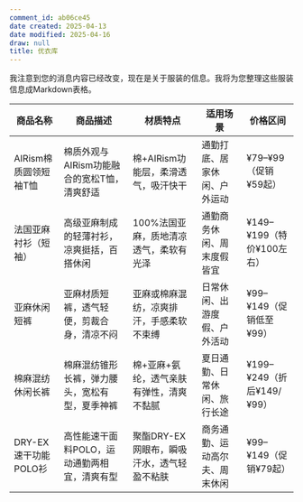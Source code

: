 ```yaml
---
comment_id: ab06ce45
date created: 2025-04-13
date modified: 2025-04-16
draw: null
title: 优衣库
---
```

我注意到您的消息内容已经改变，现在是关于服装的信息。我将为您整理这些服装信息成Markdown表格。

| 商品名称            | 商品描述                      | 材质特点                     | 适用场景            | 价格区间                  |
| --------------- | ------------------------- | ------------------------ | --------------- | --------------------- |
| AIRism棉质圆领短袖T恤  | 棉质外观与AIRism功能融合的宽松T恤，清爽舒适 | 棉+AIRism功能层，柔滑透气，吸汗快干    | 通勤打底、居家休闲、户外运动  | ¥79–¥99（促销¥59起）|
| 法国亚麻衬衫（短袖）| 高级亚麻制成的轻薄衬衫，凉爽挺括，百搭休闲     | 100%法国亚麻，质地清凉透气，柔软有光泽    | 通勤商务休闲、周末度假皆宜   | ¥149–¥199（特价¥100左右）|
| 亚麻休闲短裤          | 亚麻材质短裤，透气轻便，剪裁合身，清凉不闷     | 亚麻或棉麻混纺，凉爽排汗，手感柔软不束缚     | 日常休闲、出游度假、户外活动  | ¥99–¥149（促销低至¥99）|
| 棉麻混纺休闲长裤        | 棉麻混纺锥形长裤，弹力腰头，宽松有型，夏季神裤   | 棉+亚麻+氨纶，透气亲肤有弹性，清爽不黏腻    | 夏日通勤、日常休闲、旅行长途  | ¥199–¥249（折后¥149/¥99）|
| DRY-EX速干功能POLO衫 | 高性能速干面料POLO，运动通勤两相宜，清爽有型  | 聚酯DRY-EX网眼布，瞬吸汗水，透气轻盈不粘肤 | 商务通勤、运动高尔夫、周末休闲 | ¥99–¥149（促销¥79起）|
